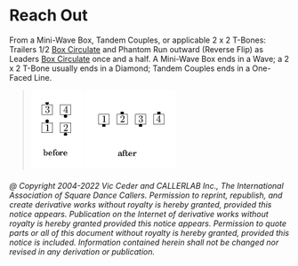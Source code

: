 
# Reach Out

From a Mini-Wave Box, Tandem
Couples, or applicable 2 x 2 T-Bones:
Trailers 1/2 [Box Circulate](../b1/circulate.md)
and Phantom Run outward (Reverse Flip)
as Leaders [Box Circulate](../b1/circulate.md) once and a half.
A Mini-Wave Box ends in
a Wave; a 2 x 2 T-Bone usually ends in a Diamond; Tandem
Couples ends in a One-Faced Line.

> 
> ![alt](reach_out-1.png)
> ![alt](reach_out-2.png)
> 

###### @ Copyright 2004-2022 Vic Ceder and CALLERLAB Inc., The International Association of Square Dance Callers. Permission to reprint, republish, and create derivative works without royalty is hereby granted, provided this notice appears. Publication on the Internet of derivative works without royalty is hereby granted provided this notice appears. Permission to quote parts or all of this document without royalty is hereby granted, provided this notice is included. Information contained herein shall not be changed nor revised in any derivation or publication.
